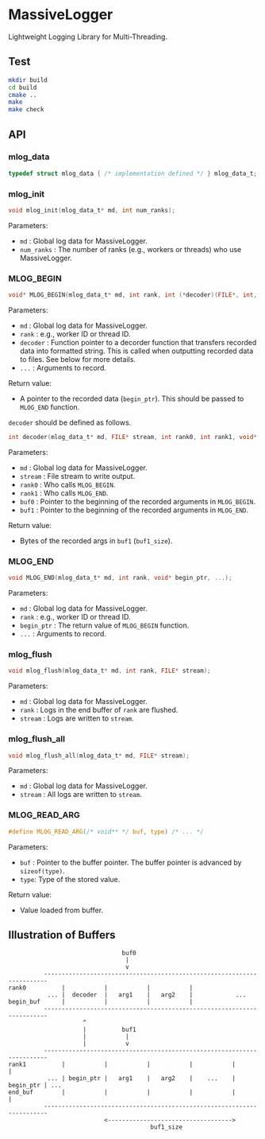 # MassiveLogger

Lightweight Logging Library for Multi-Threading.

## Test
```sh
mkdir build
cd build
cmake ..
make
make check
```

## API

### mlog_data

```c
typedef struct mlog_data { /* implementation defined */ } mlog_data_t;
```

### mlog_init
```c
void mlog_init(mlog_data_t* md, int num_ranks);
```

Parameters:
* `md`        : Global log data for MassiveLogger.
* `num_ranks` : The number of ranks (e.g., workers or threads) who use MassiveLogger.

### MLOG_BEGIN
```c
void* MLOG_BEGIN(mlog_data_t* md, int rank, int (*decoder)(FILE*, int, int, void*, void*), ...);
```

Parameters:
* `md`      : Global log data for MassiveLogger.
* `rank`    : e.g., worker ID or thread ID.
* `decoder` : Function pointer to a decorder function that transfers recorded data into formatted string. This is called when outputting recorded data to files. See below for more details.
* `...`     : Arguments to record.

Return value:
* A pointer to the recorded data (`begin_ptr`). This should be passed to `MLOG_END` function.

`decoder` should be defined as follows.
```c
int decoder(mlog_data_t* md, FILE* stream, int rank0, int rank1, void* buf0, void* buf1);
```

Parameters:
* `md`     : Global log data for MassiveLogger.
* `stream` : File stream to write output.
* `rank0`  : Who calls `MLOG_BEGIN`.
* `rank1`  : Who calls `MLOG_END`.
* `buf0`   : Pointer to the beginning of the recorded arguments in `MLOG_BEGIN`.
* `buf1`   : Pointer to the beginning of the recorded arguments in `MLOG_END`.

Return value:
* Bytes of the recorded args in `buf1` (`buf1_size`).

### MLOG_END
```c
void MLOG_END(mlog_data_t* md, int rank, void* begin_ptr, ...);
```

Parameters:
* `md`        : Global log data for MassiveLogger.
* `rank`      : e.g., worker ID or thread ID.
* `begin_ptr` : The return value of `MLOG_BEGIN` function.
* `...`       : Arguments to record.

### mlog_flush
```c
void mlog_flush(mlog_data_t* md, int rank, FILE* stream);
```

Parameters:
* `md`     : Global log data for MassiveLogger.
* `rank`   : Logs in the end buffer of `rank` are flushed.
* `stream` : Logs are written to `stream`.

### mlog_flush_all
```c
void mlog_flush_all(mlog_data_t* md, FILE* stream);
```

Parameters:
* `md`     : Global log data for MassiveLogger.
* `stream` : All logs are written to `stream`.


### MLOG_READ_ARG
```c
#define MLOG_READ_ARG(/* void** */ buf, type) /* ... */
```

Parameters:
* `buf` : Pointer to the buffer pointer.
          The buffer pointer is advanced by `sizeof(type)`.
* `type`: Type of the stored value.

Return value:
* Value loaded from buffer.

## Illustration of Buffers

```
                                buf0
                                 |
                                 v
          -----------------------------------------------------------------------
rank0          |           |           |           |
           ... |  decoder  |   arg1    |   arg2    |            ...
begin_buf      |           |           |           |
          -----------------------------------------------------------------------
                     ^
                     |          buf1
                     |           |
                     |           v
          -----------------------------------------------------------------------
rank1          |           |           |           |           |           |
           ... | begin_ptr |   arg1    |   arg2    |    ...    | begin_ptr | ...
end_buf        |           |           |           |           |           |
          -----------------------------------------------------------------------
                           <----------------------------------->
                                        buf1_size
```

